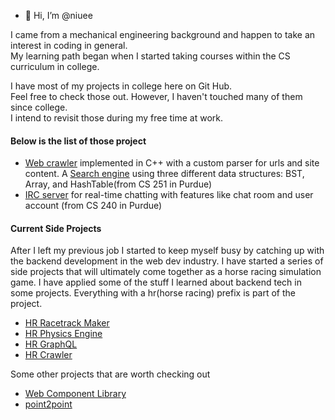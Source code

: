 - 👋 Hi, I’m @niuee

I came from a mechanical engineering background and happen to take an interest in coding in general.<br>
My learning path began when I started taking courses within the CS curriculum in college. <br>

I have most of my projects in college here on Git Hub.<br>
Feel free to check those out. However, I haven't touched many of them since college. <br> 
I intend to revisit those during my free time at work.<br>

#### Below is the list of those project
- [Web crawler](https://github.com/niuee/simple-crawler) implemented in C++ with a custom parser for urls and site content. 
A [Search engine](https://github.com/niuee/simple-searchengine) using three different data structures: BST, Array, and HashTable(from CS 251 in Purdue)
- [IRC server](https://github.com/niuee/ircserver-practice) for real-time chatting with features like chat room and user account (from CS 240 in Purdue)

#### Current Side Projects
After I left my previous job I started to keep myself busy by catching up with the backend development in the web dev industry. 
I have started a series of side projects that will ultimately come together as a horse racing simulation game. 
I have applied some of the stuff I learned about backend tech in some projects. Everything with a hr(horse racing) prefix is part of the project. 
- [HR Racetrack Maker](https://github.com/niuee/hrracetrack-maker)
- [HR Physics Engine](https://github.com/niuee/hrphysics-simulation)
- [HR GraphQL](https://github.com/niuee/hrGraphql)
- [HR Crawler](https://github.com/niuee/hrcrawler)

Some other projects that are worth checking out
- [Web Component Library](https://github.com/niuee/vnt-component-library)
- [point2point](https://github.com/niuee/point2point)



<!---
niuee/niuee is a ✨ special ✨ repository because its `README.md` (this file) appears on your GitHub profile.
You can click the Preview link to take a look at your changes.
--->
